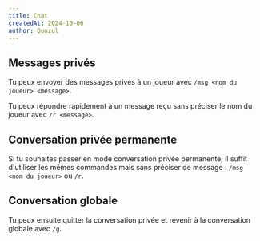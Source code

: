 ```yaml
---
title: Chat
createdAt: 2024-10-06
author: Quozul
---
```


## Messages privés

Tu peux envoyer des messages privés à un joueur avec `/msg <nom du joueur> <message>`.

Tu peux répondre rapidement à un message reçu sans préciser le nom du joueur avec `/r <message>`.

## Conversation privée permanente

Si tu souhaites passer en mode conversation privée permanente, il suffit d'utiliser les mêmes commandes mais sans préciser de message : `/msg <nom du joueur>` ou `/r`.

## Conversation globale

Tu peux ensuite quitter la conversation privée et revenir à la conversation globale avec `/g`.
